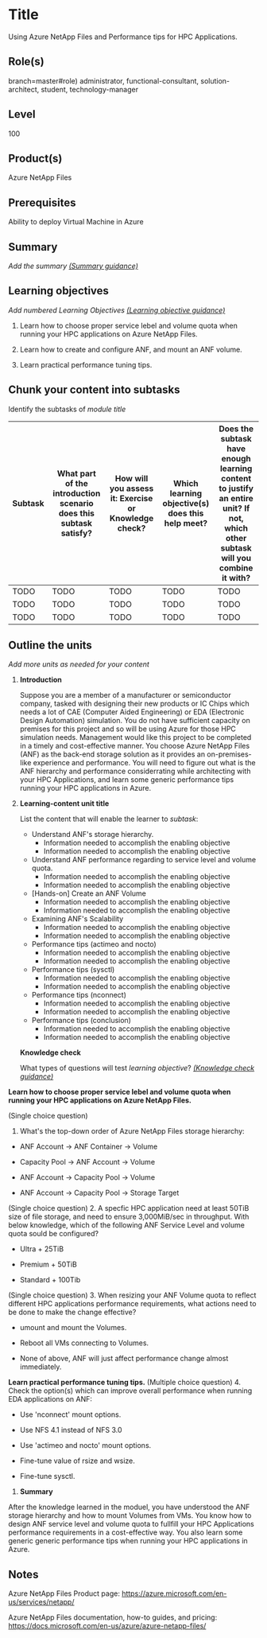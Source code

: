 # Title

Using Azure NetApp Files and Performance tips for HPC Applications.

## Role(s)

branch=master#role)
administrator, functional-consultant, solution-architect, student, technology-manager

## Level

100

## Product(s)

Azure NetApp Files

## Prerequisites

Ability to deploy Virtual Machine in Azure

## Summary

*Add the summary [(Summary guidance)](https://review.docs.microsoft.com/en-us/learn-docs/docs/id-guidance-introductory-summaries)*

## Learning objectives

*Add numbered Learning Objectives [(Learning objective guidance)](https://review.docs.microsoft.com/en-us/learn-docs/docs/id-guidance-learning-objectives)*
1. Learn how to choose proper service lebel and volume quota when running your HPC applications on Azure NetApp Files.

2. Learn how to create and configure ANF, and mount an ANF volume.

3. Learn practical performance tuning tips.

## Chunk your content into subtasks

Identify the subtasks of *module title*

| Subtask | What part of the introduction scenario does this subtask satisfy? | How will you assess it: **Exercise or Knowledge check**? | Which learning objective(s) does this help meet? | Does the subtask have enough learning content to justify an entire unit? If not, which other subtask will you combine it with? |
| ---- | ---- | ---- | ---- | ---- |
| TODO | TODO | TODO | TODO | TODO |
| TODO | TODO | TODO | TODO | TODO |
| TODO | TODO | TODO | TODO | TODO |

## Outline the units

*Add more units as needed for your content*

1. **Introduction**

    Suppose you are a member of a manufacturer or semiconductor company, tasked with designing their new products or IC Chips which needs a lot of CAE (Computer Aided Engineering) or EDA (Electronic Design Automation) simulation. You do not have sufficient capacity on premises for this project and so will be using Azure for those HPC simulation needs. Management would like this project to be completed in a timely and cost-effective manner. You choose Azure NetApp Files (ANF) as the back-end storage solution as it provides an on-premises-like experience and performance. You will need to figure out what is the ANF hierarchy and performance considerrating while architecting with your HPC Applications, and learn some generic performance tips running your HPC applications in Azure.

1. **Learning-content unit title**

    List the content that will enable the learner to *subtask*:

    - Understand ANF's storage hierarchy.
        - Information needed to accomplish the enabling objective
        - Information needed to accomplish the enabling objective
    - Understand ANF performance regarding to service level and volume quota.
        - Information needed to accomplish the enabling objective
        - Information needed to accomplish the enabling objective
    - [Hands-on] Create an ANF Volume
        - Information needed to accomplish the enabling objective
        - Information needed to accomplish the enabling objective
    - Examining ANF's Scalability
        - Information needed to accomplish the enabling objective
        - Information needed to accomplish the enabling objective
    - Performance tips (actimeo and nocto)
        - Information needed to accomplish the enabling objective
        - Information needed to accomplish the enabling objective
    - Performance tips (sysctl)
        - Information needed to accomplish the enabling objective
        - Information needed to accomplish the enabling objective
    - Performance tips (nconnect)
        - Information needed to accomplish the enabling objective
        - Information needed to accomplish the enabling objective
    - Performance tips (conclusion)
        - Information needed to accomplish the enabling objective
        - Information needed to accomplish the enabling objective


    **Knowledge check**

    What types of questions will test *learning objective*? *[(Knowledge check guidance)](https://review.docs.microsoft.com/en-us/learn-docs/docs/id-guidance-knowledge-check)*


**Learn how to choose proper service lebel and volume quota when running your HPC applications on Azure NetApp Files.**

(Single choice question)
1.  What's the top-down order of Azure NetApp Files storage hierarchy:

- ANF Account -> ANF Container -> Volume

- Capacity Pool -> ANF Account -> Volume

- ANF Account -> Capacity Pool -> Volume

- ANF Account -> Capacity Pool -> Storage Target

(Single choice question)
2. A specfic HPC application need at least 50TiB size of file storage, and need to ensure 3,000MiB/sec in throughput. With below knowledge, which of the following ANF Service Level and volume quota sould be configured?

- Ultra + 25TiB

- Premium + 50TiB

- Standard + 100Tib

(Single choice question)
3. When resizing your ANF Volume quota to reflect different HPC applications performance requirements, what actions need to be done to make the change effective?

- umount and mount the Volumes.

- Reboot all VMs connecting to Volumes.

- None of above, ANF will just affect performance change almost immediately.

**Learn practical performance tuning tips.**
(Multiple choice question)
4. Check the option(s) which can improve overall performance when running EDA applications on ANF:

- Use 'nconnect' mount options.

- Use NFS 4.1 instead of NFS 3.0

- Use 'actimeo and nocto' mount options.

- Fine-tune value of rsize and wsize.

- Fine-tune sysctl.

1. **Summary**

After the knowledge learned in the moduel, you have understood the ANF storage hierarchy and how to mount Volumes from VMs. You know how to design ANF service level and volume quota to fullfill your HPC Applications performance requirements in a cost-effective way. You also learn some generic generic performance tips when running your HPC applications in Azure.

## Notes

Azure NetApp Files Product page:
https://azure.microsoft.com/en-us/services/netapp/ 

Azure NetApp Files documentation, how-to guides, and pricing:
https://docs.microsoft.com/en-us/azure/azure-netapp-files/

